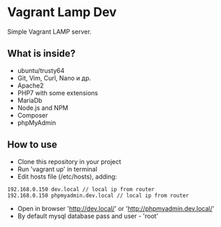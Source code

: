 # Vagrant Lamp Dev 

Simple Vagrant LAMP server.

## What is inside?

- ubuntu/trusty64
- Git, Vim, Curl, Nano и др.
- Apache2
- PHP7 with some extensions
- MariaDb
- Node.js and NPM
- Composer
- phpMyAdmin

## How to use

- Clone this repository in your project
- Run 'vagrant up' in terminal
- Edit hosts file (/etc/hosts), adding:

````
192.168.0.150 dev.local // local ip from router
192.168.0.150 phpmyadmin.dev.local // local ip from router
````

- Open in browser 'http://dev.local/' or 'http://phpmyadmin.dev.local/'
- By default mysql database pass and user - 'root'



